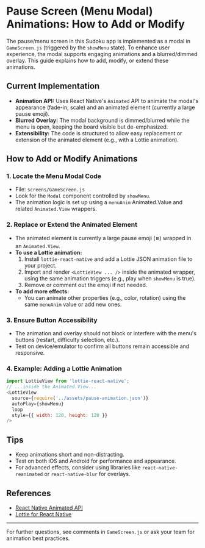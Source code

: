 # Pause Screen (Menu Modal) Animations: How to Add or Modify

The pause/menu screen in this Sudoku app is implemented as a modal in `GameScreen.js` (triggered by the `showMenu` state). To enhance user experience, the modal supports engaging animations and a blurred/dimmed overlay. This guide explains how to add, modify, or extend these animations.

## Current Implementation
- **Animation API:** Uses React Native's `Animated` API to animate the modal's appearance (fade-in, scale) and an animated element (currently a large pause emoji).
- **Blurred Overlay:** The modal background is dimmed/blurred while the menu is open, keeping the board visible but de-emphasized.
- **Extensibility:** The code is structured to allow easy replacement or extension of the animated element (e.g., with a Lottie animation).

## How to Add or Modify Animations

### 1. Locate the Menu Modal Code
- File: `screens/GameScreen.js`
- Look for the `Modal` component controlled by `showMenu`.
- The animation logic is set up using a `menuAnim` Animated.Value and related `Animated.View` wrappers.

### 2. Replace or Extend the Animated Element
- The animated element is currently a large pause emoji (`⏸️`) wrapped in an `Animated.View`.
- **To use a Lottie animation:**
  1. Install `lottie-react-native` and add a Lottie JSON animation file to your project.
  2. Import and render `<LottieView ... />` inside the animated wrapper, using the same animation triggers (e.g., play when `showMenu` is true).
  3. Remove or comment out the emoji if not needed.
- **To add more effects:**
  - You can animate other properties (e.g., color, rotation) using the same `menuAnim` value or add new ones.

### 3. Ensure Button Accessibility
- The animation and overlay should not block or interfere with the menu's buttons (restart, difficulty selection, etc.).
- Test on device/emulator to confirm all buttons remain accessible and responsive.

### 4. Example: Adding a Lottie Animation
```js
import LottieView from 'lottie-react-native';
// ...inside the Animated.View...
<LottieView
  source={require('../assets/pause-animation.json')}
  autoPlay={showMenu}
  loop
  style={{ width: 120, height: 120 }}
/>
```

## Tips
- Keep animations short and non-distracting.
- Test on both iOS and Android for performance and appearance.
- For advanced effects, consider using libraries like `react-native-reanimated` or `react-native-blur` for overlays.

## References
- [React Native Animated API](https://reactnative.dev/docs/animated)
- [Lottie for React Native](https://github.com/lottie-react-native/lottie-react-native)

---
For further questions, see comments in `GameScreen.js` or ask your team for animation best practices.
